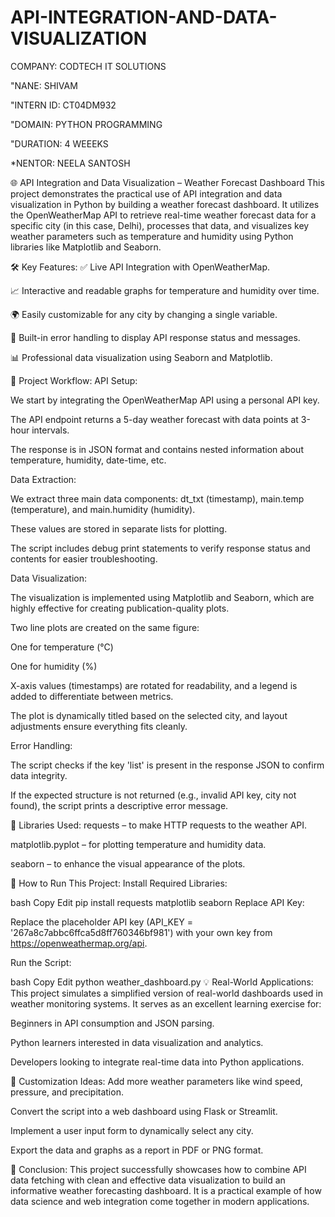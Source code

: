 # API-INTEGRATION-AND-DATA-VISUALIZATION

COMPANY: CODTECH IT SOLUTIONS

"NANE: SHIVAM

"INTERN ID: CT04DM932

"DOMAIN: PYTHON PROGRAMMING

"DURATION: 4 WEEEKS

*NENTOR: NEELA SANTOSH

🌐 API Integration and Data Visualization – Weather Forecast Dashboard
This project demonstrates the practical use of API integration and data visualization in Python by building a weather forecast dashboard. It utilizes the OpenWeatherMap API to retrieve real-time weather forecast data for a specific city (in this case, Delhi), processes that data, and visualizes key weather parameters such as temperature and humidity using Python libraries like Matplotlib and Seaborn.

🛠️ Key Features:
✅ Live API Integration with OpenWeatherMap.

📈 Interactive and readable graphs for temperature and humidity over time.

🌍 Easily customizable for any city by changing a single variable.

🧪 Built-in error handling to display API response status and messages.

📊 Professional data visualization using Seaborn and Matplotlib.

🧩 Project Workflow:
API Setup:

We start by integrating the OpenWeatherMap API using a personal API key.

The API endpoint returns a 5-day weather forecast with data points at 3-hour intervals.

The response is in JSON format and contains nested information about temperature, humidity, date-time, etc.

Data Extraction:

We extract three main data components: dt_txt (timestamp), main.temp (temperature), and main.humidity (humidity).

These values are stored in separate lists for plotting.

The script includes debug print statements to verify response status and contents for easier troubleshooting.

Data Visualization:

The visualization is implemented using Matplotlib and Seaborn, which are highly effective for creating publication-quality plots.

Two line plots are created on the same figure:

One for temperature (°C)

One for humidity (%)

X-axis values (timestamps) are rotated for readability, and a legend is added to differentiate between metrics.

The plot is dynamically titled based on the selected city, and layout adjustments ensure everything fits cleanly.

Error Handling:

The script checks if the key 'list' is present in the response JSON to confirm data integrity.

If the expected structure is not returned (e.g., invalid API key, city not found), the script prints a descriptive error message.

🧪 Libraries Used:
requests – to make HTTP requests to the weather API.

matplotlib.pyplot – for plotting temperature and humidity data.

seaborn – to enhance the visual appearance of the plots.

🔧 How to Run This Project:
Install Required Libraries:

bash
Copy
Edit
pip install requests matplotlib seaborn
Replace API Key:

Replace the placeholder API key (API_KEY = '267a8c7abbc6ffca5d8ff760346bf981') with your own key from https://openweathermap.org/api.

Run the Script:

bash
Copy
Edit
python weather_dashboard.py
💡 Real-World Applications:
This project simulates a simplified version of real-world dashboards used in weather monitoring systems. It serves as an excellent learning exercise for:

Beginners in API consumption and JSON parsing.

Python learners interested in data visualization and analytics.

Developers looking to integrate real-time data into Python applications.

📌 Customization Ideas:
Add more weather parameters like wind speed, pressure, and precipitation.

Convert the script into a web dashboard using Flask or Streamlit.

Implement a user input form to dynamically select any city.

Export the data and graphs as a report in PDF or PNG format.

🚀 Conclusion:
This project successfully showcases how to combine API data fetching with clean and effective data visualization to build an informative weather forecasting dashboard. It is a practical example of how data science and web integration come together in modern applications.

